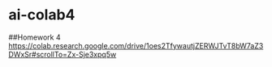 # ai-colab4

##Homework 4
https://colab.research.google.com/drive/1oes2TfywautjZERWJTvT8bW7aZ3DWxSr#scrollTo=Zx-Sje3xpq5w

